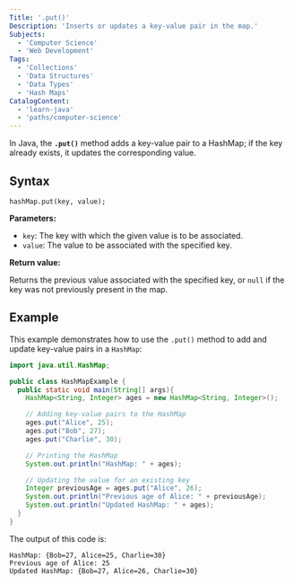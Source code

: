 ```yaml
---
Title: '.put()'
Description: 'Inserts or updates a key-value pair in the map.'
Subjects:
  - 'Computer Science'
  - 'Web Development'
Tags:
  - 'Collections'
  - 'Data Structures'
  - 'Data Types'
  - 'Hash Maps'
CatalogContent:
  - 'learn-java'
  - 'paths/computer-science'
---
```


In Java, the **`.put()`** method adds a key-value pair to a HashMap; if the key already exists, it updates the corresponding value.

## Syntax

```pseudo
hashMap.put(key, value);
```

**Parameters:**

- `key`: The key with which the given value is to be associated.
- `value`: The value to be associated with the specified key.

**Return value:**

Returns the previous value associated with the specified key, or `null` if the key was not previously present in the map.

## Example

This example demonstrates how to use the `.put()` method to add and update key-value pairs in a `HashMap`:

```java
import java.util.HashMap;

public class HashMapExample {
  public static void main(String[] args){
    HashMap<String, Integer> ages = new HashMap<String, Integer>();

    // Adding key-value pairs to the HashMap
    ages.put("Alice", 25);
    ages.put("Bob", 27);
    ages.put("Charlie", 30);

    // Printing the HashMap
    System.out.println("HashMap: " + ages);

    // Updating the value for an existing key
    Integer previousAge = ages.put("Alice", 26);
    System.out.println("Previous age of Alice: " + previousAge);
    System.out.println("Updated HashMap: " + ages);
  }
}
```

The output of this code is:

```shell
HashMap: {Bob=27, Alice=25, Charlie=30}
Previous age of Alice: 25
Updated HashMap: {Bob=27, Alice=26, Charlie=30}
```
